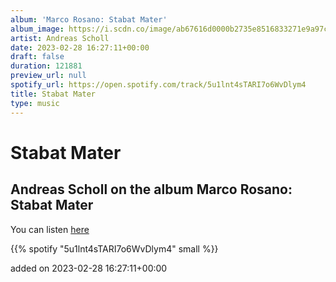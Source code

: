 ```yaml
---
album: 'Marco Rosano: Stabat Mater'
album_image: https://i.scdn.co/image/ab67616d0000b2735e8516833271e9a97cbe402f
artist: Andreas Scholl
date: 2023-02-28 16:27:11+00:00
draft: false
duration: 121881
preview_url: null
spotify_url: https://open.spotify.com/track/5u1lnt4sTARI7o6WvDlym4
title: Stabat Mater
type: music
---
```



# Stabat Mater

## Andreas Scholl on the album Marco Rosano: Stabat Mater

You can listen [here](https://open.spotify.com/track/5u1lnt4sTARI7o6WvDlym4)

{{% spotify "5u1lnt4sTARI7o6WvDlym4" small %}}

added on 2023-02-28 16:27:11+00:00
